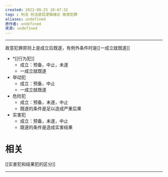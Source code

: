 ```yaml
---
created: 2022-08-25 10:47:32
tags : 刑法 刑法底层逻辑绪论 故意犯罪
aliases: undefined
原作者: undefined
来源: undefined
---
```

---
故意犯罪原则上是成立后既遂，有例外条件时是[[一成立就既遂]]

* *[[行为犯]]
	* 成立：预备，中止，未遂
	* 一成立就既遂
* 举动犯
	* 成立：预备，中止
	* 一成立就既遂
* 危险犯
	* 成立：预备，未遂，中止
	* 既遂的条件是足以造成严重后果
* 实害犯
	* 成立：预备，未遂，中止
	* 既遂的条件是造成实害结果

# 相关
[[实害犯和结果犯的区分]]

---

